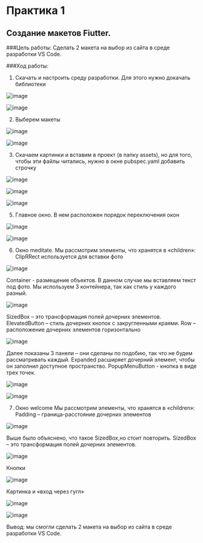 # Практика 1

## Создание макетов Fiutter.

###Цель работы:
Сделать 2 макета на выбор из сайта в среде разработки VS Code. 

###Ход работы:
1.	Скачать и настроить среду разработки. Для этого нужно докачать библиотеки

![image](https://user-images.githubusercontent.com/101336794/203960475-ca6eb670-ea2f-4aea-8bc0-271f430f7d90.png)

![image](https://user-images.githubusercontent.com/101336794/203960514-88eaef0d-a937-4a32-b31b-ad997395ffe6.png)

2.	Выберем макеты

![image](https://user-images.githubusercontent.com/101336794/203960325-5d032535-f938-4c38-ace9-4fc562f879ac.png)

![image](https://user-images.githubusercontent.com/101336794/203961871-2317db1b-0421-4ed2-a0b1-40ac86bb5610.png)

3.	Скачаем картинки и вставим в проект (в папку assets), но для того, чтобы эти файлы читались, нужно в окне pubspec.yaml добавить строчку
 
![image](https://user-images.githubusercontent.com/101336794/203961908-3bacc1b4-4d7c-455a-8cf5-9dbbda49722b.png)

![image](https://user-images.githubusercontent.com/101336794/203961948-72ceaba2-64e4-4921-8f18-4227dc83f836.png)

![image](https://user-images.githubusercontent.com/101336794/203961993-ed0e2f3f-cb7c-4630-818a-9e00772ac3dc.png)

5.	Главное окно. В нем расположен порядок переключения окон
 
 ![image](https://user-images.githubusercontent.com/101336794/203962076-2ddcf384-9720-4c3e-8063-f2559c48386b.png)

![image](https://user-images.githubusercontent.com/101336794/203962117-aacee551-bd10-42fb-a3cb-b7b355a691a5.png)

6.	Окно meditate.
Мы рассмотрим элементы, что хранятся в «children»: 
ClipRRect используется для вставки фото 

![image](https://user-images.githubusercontent.com/101336794/203962165-3f5f4f38-e061-4888-9ea7-e7192c6d49a6.png)
 
Container - размещение объектов. В данном случае мы вставляем текст под фото. Мы используем 3 контейнера, так как стиль у каждого разный.
 
 ![image](https://user-images.githubusercontent.com/101336794/203962226-73e2ba84-1ef3-41ed-b01d-c6a5741d5e0c.png)

SizedBox – это трансформация полей дочерних элементов. ElevatedButton – стиль дочерних кнопок с закругленными краями. Row – расположение дочерних элементов горизонтально
 
![image](https://user-images.githubusercontent.com/101336794/203962313-fdb03c59-0fdf-42e0-9cd4-5b7f443458a9.png)

Далее показаны 3 панели – они сделаны по подобию, так что не будем рассматривать каждый. Expanded расширяет дочерний элемент, чтобы он заполнил доступное пространство. PopupMenuButton  - кнопка в виде трех точек. 
 
![image](https://user-images.githubusercontent.com/101336794/203962432-c67052ba-f171-4a8d-b6b7-d8d0e171c2d6.png)
 
![image](https://user-images.githubusercontent.com/101336794/203962462-017bc290-63ce-4e11-a761-1b2535ea56cf.png)

7.	Окно welcome
Мы рассмотрим элементы, что хранятся в «children»:
Padding – граница-расстояние дочерних элементов
 
 ![image](https://user-images.githubusercontent.com/101336794/203962692-8ebcf38c-7742-4d31-bfb7-597304ea41c7.png)
 
Выше было объяснено, что такое SizedBox,но стоит повторить. SizedBox – это трансформация полей дочерних элементов.
 
 ![image](https://user-images.githubusercontent.com/101336794/203962735-52f6f70b-9a3f-434b-bfbf-503ed38757f6.png)

Кнопки
 
![image](https://user-images.githubusercontent.com/101336794/203962779-51faaa0f-f7c4-4129-900f-94142cc05689.png)

Картинка и «вход через гугл»
 
![image](https://user-images.githubusercontent.com/101336794/203962821-5829671b-0393-4016-b869-769511e86820.png)
 
![image](https://user-images.githubusercontent.com/101336794/203962849-9a483795-7f06-43a4-920e-5cc602938e9d.png)

Вывод: мы смогли сделать 2 макета на выбор из сайта в среде разработки VS Code. 

